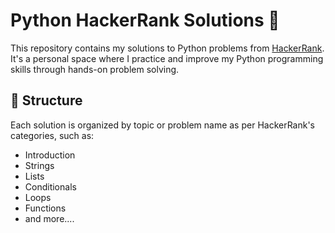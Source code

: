 # Python HackerRank Solutions 🐍

This repository contains my solutions to Python problems from [HackerRank](https://www.hackerrank.com/). It's a personal space where I practice and improve my Python programming skills through hands-on problem solving.

## 📂 Structure

Each solution is organized by topic or problem name as per HackerRank's categories, such as:

- Introduction
- Strings
- Lists
- Conditionals
- Loops
- Functions
- and more....
